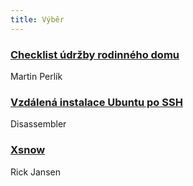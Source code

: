 ```yaml
---
title: Výběr
---
```


### [Checklist údržby rodinného domu](https://www.perlikprojekce.cz/2018/12/checklist-udrzby-rodinneho-domu/)
Martin Perlík

### [Vzdálená instalace Ubuntu po SSH](https://www.dasm.cz/clanek/vzdalena-instalace-ubuntu-po-ssh)
Disassembler

### [Xsnow](https://janswaal.home.xs4all.nl/Xsnow/)
Rick Jansen
